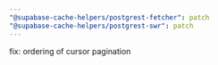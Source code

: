```yaml
---
"@supabase-cache-helpers/postgrest-fetcher": patch
"@supabase-cache-helpers/postgrest-swr": patch
---
```


fix: ordering of cursor pagination
